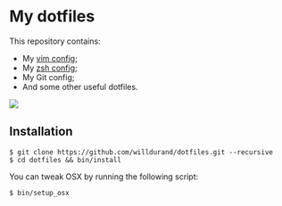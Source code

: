 My dotfiles
===========

This repository contains:

* My [vim config](http://github.com/willdurand/vim-config);
* My [zsh config](http://github.com/willdurand/zsh-config);
* My Git config;
* And some other useful dotfiles.

![](https://raw.github.com/willdurand/dotfiles/master/doc/screenshot.png)


Installation
------------

    $ git clone https://github.com/willdurand/dotfiles.git --recursive
    $ cd dotfiles && bin/install

You can tweak OSX by running the following script:

    $ bin/setup_osx
